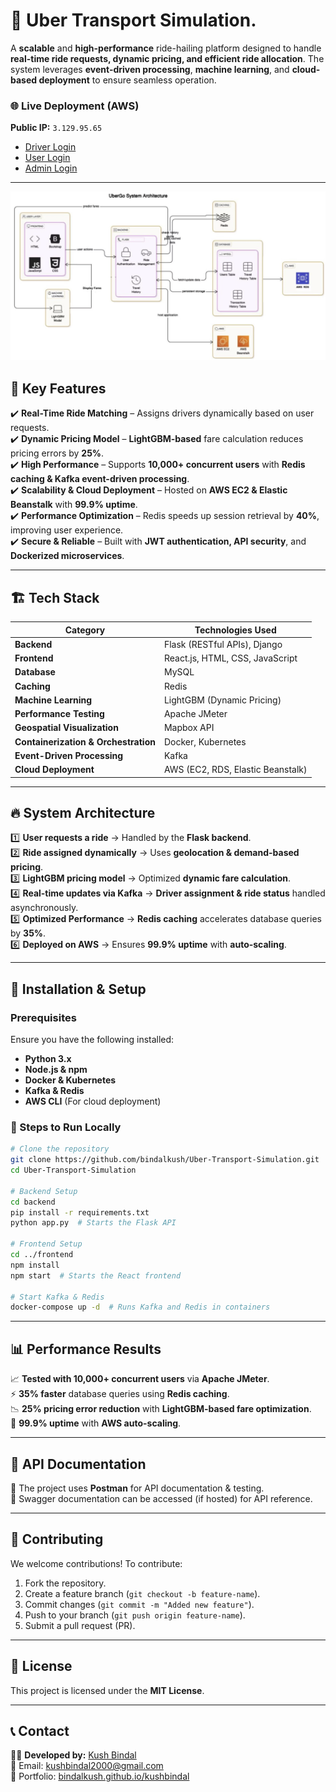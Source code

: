 # 🚕 Uber Transport Simulation.

A **scalable** and **high-performance** ride-hailing platform designed to handle **real-time ride requests, dynamic pricing, and efficient ride allocation**. The system leverages **event-driven processing**, **machine learning**, and **cloud-based deployment** to ensure seamless operation.

### 🌐 **Live Deployment (AWS)**
**Public IP:** `3.129.95.65`  
- [Driver Login](http://3.129.95.65/driver/login.html)
- [User Login](http://3.129.95.65/user/login.html)
- [Admin Login](http://3.129.95.65/admin/login.html)

---

<img src="frontend/img1.png" alt="Uber Eats System Architecture" width="750"/>

## 📌 **Key Features**
✔️ **Real-Time Ride Matching** – Assigns drivers dynamically based on user requests.  
✔️ **Dynamic Pricing Model** – **LightGBM-based** fare calculation reduces pricing errors by **25%**.  
✔️ **High Performance** – Supports **10,000+ concurrent users** with **Redis caching & Kafka event-driven processing**.  
✔️ **Scalability & Cloud Deployment** – Hosted on **AWS EC2 & Elastic Beanstalk** with **99.9% uptime**.  
✔️ **Performance Optimization** – Redis speeds up session retrieval by **40%**, improving user experience.  
✔️ **Secure & Reliable** – Built with **JWT authentication, API security**, and **Dockerized microservices**.  

---

## 🏗️ **Tech Stack**

| Category                  | Technologies Used |
|---------------------------|------------------|
| **Backend**               | Flask (RESTful APIs), Django |
| **Frontend**              | React.js, HTML, CSS, JavaScript |
| **Database**              | MySQL |
| **Caching**               | Redis |
| **Machine Learning**      | LightGBM (Dynamic Pricing) |
| **Performance Testing**   | Apache JMeter |
| **Geospatial Visualization** | Mapbox API |
| **Containerization & Orchestration** | Docker, Kubernetes |
| **Event-Driven Processing** | Kafka |
| **Cloud Deployment**       | AWS (EC2, RDS, Elastic Beanstalk) |

---

## 🔥 **System Architecture**
1️⃣ **User requests a ride** → Handled by the **Flask backend**.  
2️⃣ **Ride assigned dynamically** → Uses **geolocation & demand-based pricing**.  
3️⃣ **LightGBM pricing model** → Optimized **dynamic fare calculation**.  
4️⃣ **Real-time updates via Kafka** → **Driver assignment & ride status** handled asynchronously.  
5️⃣ **Optimized Performance** → **Redis caching** accelerates database queries by **35%**.  
6️⃣ **Deployed on AWS** → Ensures **99.9% uptime** with **auto-scaling**.  

---

## 🚀 **Installation & Setup**
### **Prerequisites**
Ensure you have the following installed:
- **Python 3.x**
- **Node.js & npm**
- **Docker & Kubernetes**
- **Kafka & Redis**
- **AWS CLI** (For cloud deployment)

### **🔧 Steps to Run Locally**
```bash
# Clone the repository
git clone https://github.com/bindalkush/Uber-Transport-Simulation.git
cd Uber-Transport-Simulation

# Backend Setup
cd backend
pip install -r requirements.txt
python app.py  # Starts the Flask API

# Frontend Setup
cd ../frontend
npm install
npm start  # Starts the React frontend

# Start Kafka & Redis
docker-compose up -d  # Runs Kafka and Redis in containers
```

---

## 📊 **Performance Results**
📈 **Tested with 10,000+ concurrent users** via **Apache JMeter**.  
⚡ **35% faster** database queries using **Redis caching**.  
📉 **25% pricing error reduction** with **LightGBM-based fare optimization**.  
🔄 **99.9% uptime** with **AWS auto-scaling**.  

---

## 📑 **API Documentation**
🔹 The project uses **Postman** for API documentation & testing.  
🔹 Swagger documentation can be accessed (if hosted) for API reference.  

---

## 🤝 **Contributing**
We welcome contributions! To contribute:  
1. Fork the repository.  
2. Create a feature branch (`git checkout -b feature-name`).  
3. Commit changes (`git commit -m "Added new feature"`).  
4. Push to your branch (`git push origin feature-name`).  
5. Submit a pull request (PR).  

---

## 📜 **License**
This project is licensed under the **MIT License**.

---

## 📞 **Contact**
👨‍💻 **Developed by:** [Kush Bindal](https://github.com/bindalkush)  
📧 Email: [kushbindal2000@gmail.com](mailto:kushbindal2000@gmail.com)  
🔗 Portfolio: [bindalkush.github.io/kushbindal](https://bindalkush.github.io/kushbindal/)  
